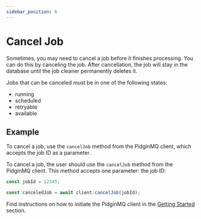```yaml
---
sidebar_position: 6
---
```


# Cancel Job

Sometimes, you may need to cancel a job before it finishes processing. You can do this by canceling the job. After cancellation, the job will stay in the database until the job cleaner permanently deletes it.

Jobs that can be canceled must be in one of the following states:

- running
- scheduled
- retryable
- available

## Example

To cancel a job, use the `cancelJob` method from the PidginMQ client, which accepts the job ID as a parameter.

To cancel a job, the user should use the `cancelJob` method from the PidginMQ client. This method accepts one parameter: the job ID:

```js
const jobId = 12345;

const canceledJob = await client.cancelJob(jobId);
```

Find instructions on how to initiate the PidginMQ client in the [Getting Started](../getting.started.md) section.
